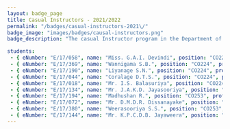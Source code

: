 ```yaml
---
layout: badge_page
title: Casual Instructors - 2021/2022
permalink: "/badges/casual-instructors-2021\/"
badge_image: "images/badges/causal-instructors.png"
badge_description: "The casual Instructor program in the Department of Computer Engineering is to allow undergraduate students to get an opportunity to be an instructor/teaching assistant in the courses offered for their junior badges."

students: 
 - { eNumber: "E/17/058", name: "Miss. G.A.I. Devindi", position: "CO225, CO253", profile_url: "/students/e17/058/", profile_image: "https://people.ce.pdn.ac.lk/images/students/e17/e17058.jpg" }
 - { eNumber: "E/17/369", name: "Wannigama S.B.", position: "CO224", profile_url: "/students/e17/369/", profile_image: "https://people.ce.pdn.ac.lk/images/students/e17/e17369.jpg" }
 - { eNumber: "E/17/190", name: "Liyanage S.N.", position: "CO224", profile_url: "/students/e17/190/", profile_image: "https://people.ce.pdn.ac.lk/images/students/e17/e17190.jpg" }
 - { eNumber: "E/17/044", name: "Coralage D.T.S.", position: "CO224", profile_url: "/students/e17/044/", profile_image: "https://people.ce.pdn.ac.lk/images/students/e17/e17044.jpg" }
 - { eNumber: "E/17/018", name: "Mr. I.S. Balasuriya", position: "CO224", profile_url: "/students/e17/018/", profile_image: "https://people.ce.pdn.ac.lk/images/students/e17/e17018.jpg" }
 - { eNumber: "E/17/134", name: "Mr. J.A.K.D. Jayasooriya", position: "CO253", profile_url: "/students/e17/134/", profile_image: "https://people.ce.pdn.ac.lk/images/students/e17/e17134.jpg" }
 - { eNumber: "E/17/194", name: "Madhushan R.", position: "CO253", profile_url: "/students/e17/194/", profile_image: "https://people.ce.pdn.ac.lk/images/students/e17/e17194.jpg" }
 - { eNumber: "E/17/072", name: "Mr. D.M.D.R. Dissanayake", position: "CO253", profile_url: "/students/e17/072/", profile_image: "https://people.ce.pdn.ac.lk/images/students/e17/e17072.jpg" }
 - { eNumber: "E/17/380", name: "Weerasooriya S.S.", position: "CO253", profile_url: "/students/e17/380/", profile_image: "https://people.ce.pdn.ac.lk/images/students/e17/e17380.jpg" }
 - { eNumber: "E/17/144", name: "Mr. K.P.C.D.B. Jayaweera", position: "CO253", profile_url: "/students/e17/144/", profile_image: "https://people.ce.pdn.ac.lk/images/students/e17/e17144.jpg" }
---
```

